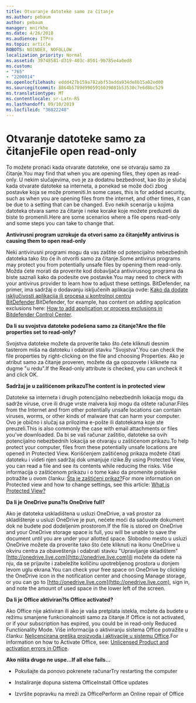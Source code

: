 ```yaml
---
title: Otvaranje datoteke samo za čitanje
ms.author: pebaum
author: pebaum
manager: mnirkhe
ms.date: 4/26/2018
ms.audience: ITPro
ms.topic: article
ROBOTS: NOINDEX, NOFOLLOW
localization_priority: Normal
ms.assetid: 39748581-d319-403c-8501-9b785e4a0ed8
ms.custom:
- "765"
- "2200014"
ms.openlocfilehash: eddd427b159a782abf53adda934de8b15a02ed00
ms.sourcegitcommit: 8864b5789d9905916039081b53530c7e6d8bc529
ms.translationtype: MT
ms.contentlocale: sr-Latn-RS
ms.lasthandoff: 09/10/2019
ms.locfileid: "36822248"
---
```

# <a name="file-open-read-only"></a><span data-ttu-id="d3db0-102">Otvaranje datoteke samo za čitanje</span><span class="sxs-lookup"><span data-stu-id="d3db0-102">File open read-only</span></span>

<span data-ttu-id="d3db0-103">To možete pronaći kada otvarate datoteke, one se otvaraju samo za čitanje.</span><span class="sxs-lookup"><span data-stu-id="d3db0-103">You may find that when you are opening files, they open as read-only.</span></span> <span data-ttu-id="d3db0-104">U nekim slučajevima, ovo je za dodatnu bezbednost, kao što je slučaj kada otvarate datoteke sa interneta, a ponekad se može doći zbog postavke koja se može promeniti.</span><span class="sxs-lookup"><span data-stu-id="d3db0-104">In some cases, this is for added security, such as when you are opening files from the internet, and other times, it can be due to a setting that can be changed.</span></span> <span data-ttu-id="d3db0-105">Evo nekih scenarija u kojima datoteka otvara samo za čitanje i neke korake koje možete preduzeti da biste to promenili.</span><span class="sxs-lookup"><span data-stu-id="d3db0-105">Here are some scenarios where a file opens read-only and some steps you can take to change that.</span></span>
  
 <span data-ttu-id="d3db0-106">**Antivirusni program uzrokuje da otvori samo za čitanje**</span><span class="sxs-lookup"><span data-stu-id="d3db0-106">**My antivirus is causing them to open read-only**</span></span>
  
<span data-ttu-id="d3db0-107">Neki antivirusni programi mogu da vas zaštite od potencijalno nebezbednih datoteka tako što će ih otvoriti samo za čitanje.</span><span class="sxs-lookup"><span data-stu-id="d3db0-107">Some antivirus programs may protect you from potentially unsafe files by opening them read-only.</span></span> <span data-ttu-id="d3db0-108">Možda ćete morati da proverite kod dobavljača antivirusnog programa da biste saznali kako da podesite ove postavke.</span><span class="sxs-lookup"><span data-stu-id="d3db0-108">You may need to check with your antivirus provider to learn how to adjust these settings.</span></span> <span data-ttu-id="d3db0-109">BitDefender, na primer, ima sadržaj o dodavanju isključenih aplikacija ovde: [Kako da dodate isključivosti aplikacija ili procesa u kontrolnoj centru BitDefender](https://aka.ms/AA6098i).</span><span class="sxs-lookup"><span data-stu-id="d3db0-109">BitDefender, for example, has content on adding application exclusions here: [How to add application or process exclusions in Bitdefender Control Center](https://aka.ms/AA6098i).</span></span>
  
 <span data-ttu-id="d3db0-110">**Da li su svojstva datoteke podešena samo za čitanje?**</span><span class="sxs-lookup"><span data-stu-id="d3db0-110">**Are the file properties set to read-only?**</span></span>
  
<span data-ttu-id="d3db0-111">Svojstva datoteke možete da proverite tako što ćete kliknuti desnim tasterom miša na datoteku i odabrati stavku "Svojstva".</span><span class="sxs-lookup"><span data-stu-id="d3db0-111">You can check the file properties by right-clicking on the file and choosing Properties.</span></span> <span data-ttu-id="d3db0-112">Ako je atribut samo za čitanje proveren, možete da ga opozovete i kliknete na dugme "u redu".</span><span class="sxs-lookup"><span data-stu-id="d3db0-112">If the Read-only attribute is checked, you can uncheck it and click OK.</span></span>
  
 <span data-ttu-id="d3db0-113">**Sadržaj je u zaštićenom prikazu**</span><span class="sxs-lookup"><span data-stu-id="d3db0-113">**The content is in protected view**</span></span>
  
<span data-ttu-id="d3db0-114">Datoteke sa interneta i drugih potencijalno nebezbednih lokacija mogu da sadrže viruse, crve ili druge vrste malvera koji mogu da oštete računar.</span><span class="sxs-lookup"><span data-stu-id="d3db0-114">Files from the Internet and from other potentially unsafe locations can contain viruses, worms, or other kinds of malware that can harm your computer.</span></span> <span data-ttu-id="d3db0-115">Ovo je obično i slučaj sa prilozima e-pošte ili datotekama koje ste preuzeli.</span><span class="sxs-lookup"><span data-stu-id="d3db0-115">This is also commonly the case with email attachments or files you've downloaded.</span></span> <span data-ttu-id="d3db0-116">Da bi se vaš računar zaštitio, datoteke sa ovih potencijalno nebezbednih lokacija se otvaraju u zaštićenom prikazu.</span><span class="sxs-lookup"><span data-stu-id="d3db0-116">To help protect your computer, files from these potentially unsafe locations are opened in Protected View.</span></span> <span data-ttu-id="d3db0-117">Korišćenjem zaštićenog prikaza možete čitati datoteku i videti njen sadržaj dok umanjuje rizike.</span><span class="sxs-lookup"><span data-stu-id="d3db0-117">By using Protected View, you can read a file and see its contents while reducing the risks.</span></span> <span data-ttu-id="d3db0-118">Više informacija o zaštićenom prikazu i o tome kako da promenite postavke potražite u ovom članku: [Šta je zaštićeni prikaz?](https://support.office.com/article/d6f09ac7-e6b9-4495-8e43-2bbcdbcb6653)</span><span class="sxs-lookup"><span data-stu-id="d3db0-118">For more information on Protected view and how to change settings, see this article: [What is Protected View?](https://support.office.com/article/d6f09ac7-e6b9-4495-8e43-2bbcdbcb6653)</span></span>
  
 <span data-ttu-id="d3db0-119">**Da li je OneDrive puna?**</span><span class="sxs-lookup"><span data-stu-id="d3db0-119">**Is OneDrive full?**</span></span>
  
<span data-ttu-id="d3db0-120">Ako je datoteka uskladištena u usluzi OneDrive, a vaš prostor za skladištenje u usluzi OneDrive je pun, nećete moći da sačuvate dokument dok ne budete pod dodeljenim prostorom.</span><span class="sxs-lookup"><span data-stu-id="d3db0-120">If the file is stored on OneDrive and your OneDrive storage space is full, you will be unable to save the document until you are under your allotted space.</span></span> <span data-ttu-id="d3db0-121">Slobodno mesto u usluzi OneDrive možete da proverite tako što ćete kliknuti na ikonu OneDrive u okviru centra za obaveštenja i odabrati stavku "Upravljanje skladištem" [http://onedrive.live.com](http://onedrive.live.com)ili možete da odete na nju, da se prijavite i zabeležite količinu upotrebljenog prostora u donjem levom uglu ekrana.</span><span class="sxs-lookup"><span data-stu-id="d3db0-121">You can check your free space on OneDrive by clicking the OneDrive icon in the notification center and choosing Manage storage, or you can go to [http://onedrive.live.com](http://onedrive.live.com), sign in, and note the amount of used space in the lower left of the screen.</span></span>
  
 <span data-ttu-id="d3db0-122">**Da li je Office aktiviran?**</span><span class="sxs-lookup"><span data-stu-id="d3db0-122">**Is Office activated?**</span></span>
  
<span data-ttu-id="d3db0-123">Ako Office nije aktiviran ili ako je vaša pretplata istekla, možete da budete u režimu smanjene funkcionalnosti samo za čitanje.</span><span class="sxs-lookup"><span data-stu-id="d3db0-123">If Office is not activated, or if your subscription has expired, you could be in read-only Reduced Functionality Mode.</span></span> <span data-ttu-id="d3db0-124">Više informacija o aktiviranju sistema Office potražite u članku: [Nelicencirana greška proizvoda i aktivacije u sistemu Office](https://support.office.com/article/0d23d3c0-c19c-4b2f-9845-5344fedc4380).</span><span class="sxs-lookup"><span data-stu-id="d3db0-124">For information on how to Activate Office, see: [Unlicensed Product and activation errors in Office](https://support.office.com/article/0d23d3c0-c19c-4b2f-9845-5344fedc4380).</span></span>
  
 <span data-ttu-id="d3db0-125">**Ako ništa drugo ne uspe...**</span><span class="sxs-lookup"><span data-stu-id="d3db0-125">**If all else fails...**</span></span>
  
- <span data-ttu-id="d3db0-126">Pokušajte da ponovo pokrenete računar</span><span class="sxs-lookup"><span data-stu-id="d3db0-126">Try restarting the computer</span></span>
    
- <span data-ttu-id="d3db0-127">Instaliranje dopuna sistema Office</span><span class="sxs-lookup"><span data-stu-id="d3db0-127">Install Office updates</span></span>
    
- <span data-ttu-id="d3db0-128">Izvršite popravku na mreži za Office</span><span class="sxs-lookup"><span data-stu-id="d3db0-128">Perform an Online repair of Office</span></span>
    

